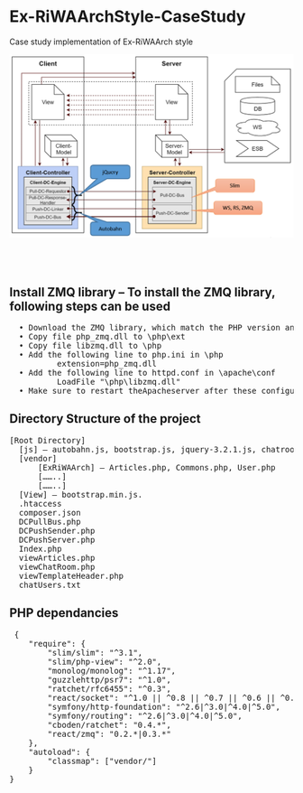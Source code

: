 # Ex-RiWAArchStyle-CaseStudy
Case study implementation of Ex-RiWAArch style

![Alt text](Ex-RiWAArch%20style%20demo%20prototype.png?raw=true "Technologies for the DC connecotrs in Ex-RiWAArch style demo prototype")
<br>
<br>
<br>
<br>
## Install ZMQ library – To install the ZMQ library, following steps can be used
<pre>
  •	Download the ZMQ library, which match the PHP version and architecture (PHP version 5.6.38 in 64bit architecture for the developed prototype).  
  •	Copy file php_zmq.dll to <XAMPP installation folder>\php\ext  
  •	Copy file libzmq.dll to <XAMPP installation folder>\php  
  •	Add the following line to php.ini in <XAMPP installation folder>\php  
          extension=php_zmq.dll  
  •	Add the following line to httpd.conf in <XAMPP installation folder>\apache\conf  
          LoadFile "<XAMPP installation folder>\php\libzmq.dll"  
  •	Make sure to restart theApacheserver after these configurations.
</pre>



## Directory Structure of the project
<pre>
[Root Directory]
  [js] – autobahn.js, bootstrap.js, jquery-3.2.1.js, chatroom.js, articles.js, notifications.js
  [vendor]
      [ExRiWAArch] – Articles.php, Commons.php, User.php
      [……..]
      [……..]
  [View] – bootstrap.min.js.
  .htaccess
  composer.json
  DCPullBus.php
  DCPushSender.php
  DCPushServer.php
  Index.php
  viewArticles.php
  viewChatRoom.php
  viewTemplateHeader.php
  chatUsers.txt
</pre>




## PHP dependancies 
<pre>
 {    
    "require": {
        "slim/slim": "^3.1",
        "slim/php-view": "^2.0",
        "monolog/monolog": "^1.17",
        "guzzlehttp/psr7": "^1.0",
        "ratchet/rfc6455": "^0.3",
        "react/socket": "^1.0 || ^0.8 || ^0.7 || ^0.6 || ^0.5",
        "symfony/http-foundation": "^2.6|^3.0|^4.0|^5.0",
        "symfony/routing": "^2.6|^3.0|^4.0|^5.0",
        "cboden/ratchet": "0.4.*",
        "react/zmq": "0.2.*|0.3.*"
    },
    "autoload": {
        "classmap": ["vendor/"]
    }
}
</pre>
